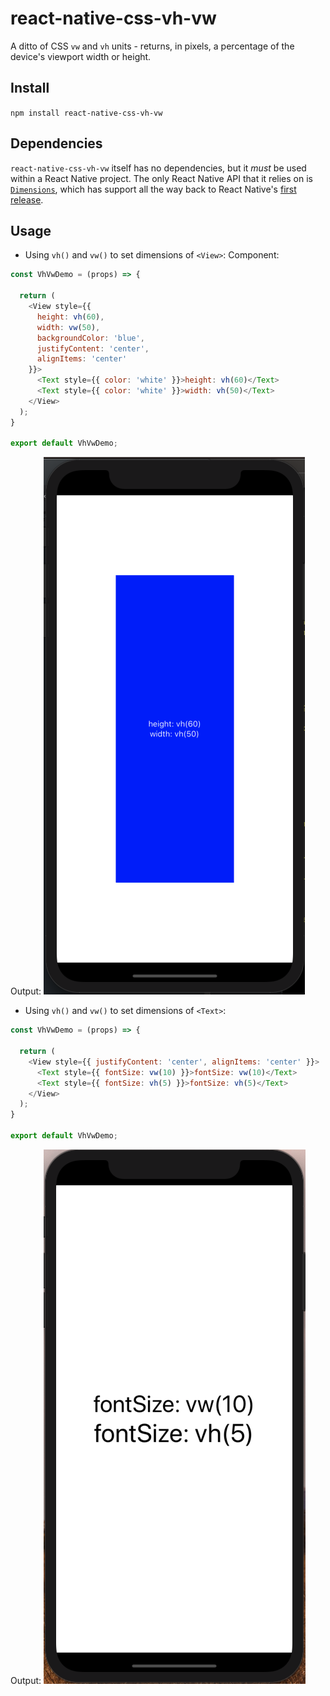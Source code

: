 # react-native-css-vh-vw

A ditto of CSS `vw` and `vh` units - returns, in pixels, a percentage of the device's 
viewport width or height. 

## Install
`npm install react-native-css-vh-vw`

## Dependencies
`react-native-css-vh-vw` itself has no dependencies, but it _must_ be used within a
React Native project. The only React Native API that it relies on is [`Dimensions`](https://reactnative.dev/docs/dimensions), which has support all the way back to React Native's [first release](https://reactnative.dev/docs/0.5/dimensions).

## Usage

- Using `vh()` and `vw()` to set dimensions of `<View>`:
Component:
```javascript
const VhVwDemo = (props) => {

  return (
    <View style={{
      height: vh(60),
      width: vw(50),
      backgroundColor: 'blue',
      justifyContent: 'center',
      alignItems: 'center'
    }}>
      <Text style={{ color: 'white' }}>height: vh(60)</Text>
      <Text style={{ color: 'white' }}>width: vh(50)</Text>
    </View>
  );
}

export default VhVwDemo;
```

Output: 
![vh() and vw() <View> example](https://github.com/graftonstudio/react-native-css-vh-vw/blob/master/assets/vh-vw-demo-view.png "vh() and vw() <View> example")



- Using `vh()` and `vw()` to set dimensions of `<Text>`:
```javascript
const VhVwDemo = (props) => {

  return (
    <View style={{ justifyContent: 'center', alignItems: 'center' }}>
      <Text style={{ fontSize: vw(10) }}>fontSize: vw(10)</Text>
      <Text style={{ fontSize: vh(5) }}>fontSize: vh(5)</Text>
    </View>
  );
}

export default VhVwDemo;
```

Output: 
![vh() and vw() <Text> example](https://github.com/graftonstudio/react-native-css-vh-vw/blob/master/assets/vh-vw-demo-text.png "vh() and vw() <Text> example")
